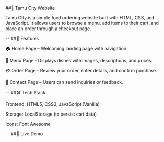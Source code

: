 ##🍴 Tamu City Website

Tamu City is a simple food ordering website built with HTML, CSS, and JavaScript.
It allows users to browse a menu, add items to their cart, and place an order through a checkout page.

--
##🚀 Features

🏠 Home Page – Welcoming landing page with navigation.

📖 Menu Page – Displays dishes with images, descriptions, and prices.

💳 Order Page – Review your order, enter details, and confirm purchase.

📩 Contact Page – Users can send inquiries or feedback.

--
##🛠️ Tech Stack

Frontend: HTML5, CSS3, JavaScript (Vanilla)

Storage: LocalStorage (to persist cart data)

Icons: Font Awesome

--
##🤖 Live Demo